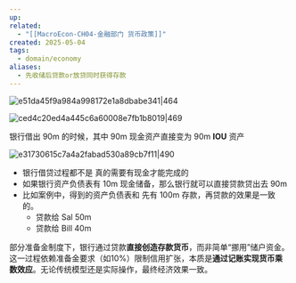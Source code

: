 ```yaml
---
up: 
related:
  - "[[MacroEcon-CH04-金融部门 货币政策]]"
created: 2025-05-04
tags:
  - domain/economy
aliases:
  - 先收储后贷款or放贷同时获得存款
---
```

![e51da45f9a984a998172e1a8dbabe341|464](https://s1.vika.cn/space/2024/07/22/e51da45f9a984a998172e1a8dbabe341)

![ced4c20ed4a445c6a60008e7fb1b8019|469](https://s1.vika.cn/space/2024/07/22/ced4c20ed4a445c6a60008e7fb1b8019)

银行借出 90m 的时候，其中 90m 现金资产直接变为 90m **IOU** 资产



![e31730615c7a4a2fabad530a89cb7f11|490](https://s1.vika.cn/space/2023/04/12/e31730615c7a4a2fabad530a89cb7f11)

- 银行借贷过程都不是 真的需要有现金才能完成的
- 如果银行资产负债表有 10m 现金储备，那么银行就可以直接贷款贷出去 90m
- 比如案例中，得到的资产负债表和 先有 100m 存款，再贷款的效果是一致的。
	- 贷款给 Sal 50m
	- 贷款给 Bill 40m



部分准备金制度下，银行通过贷款**直接创造存款货币**，而非简单“挪用”储户资金。这一过程依赖准备金要求（如10%）限制信用扩张，本质是**通过记账实现货币乘数效应**。无论传统模型还是实际操作，最终经济效果一致。